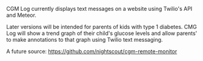 CGM Log currently displays text messages on a website using Twilio's API and Meteor.

Later versions will be intended for parents of kids with type 1 diabetes. CMG Log will show a trend graph of their child's glucose levels and allow parents' to make annotations to that graph using Twilio text messaging.

A future source: https://github.com/nightscout/cgm-remote-monitor
